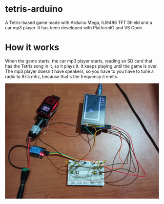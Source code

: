 # tetris-arduino
A Tetris-based game made with Arduino Mega, ILI9486 TFT Shield and a car mp3 player.
It has been developed with PlatformIO and VS Code.

# How it works
When the game starts, the car mp3 player starts, reading an SD card that has the Tetris song in it, so it plays it. It keeps playing until the game is over. The mp3 player doesn't have speakers, so you have to 
you have to tune a radio to 87.5 mhz, because that's the frequency it emits.

![Image of the game](/photo.jpg)

